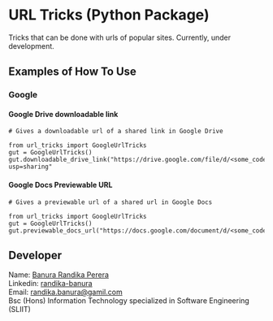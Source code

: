 # URL Tricks (Python Package)

Tricks that can be done with urls of popular sites. Currently, under development.

## Examples of How To Use

### Google
#### Google Drive downloadable link

```pycon
# Gives a downloadable url of a shared link in Google Drive

from url_tricks import GoogleUrlTricks
gut = GoogleUrlTricks()
gut.downloadable_drive_link("https://drive.google.com/file/d/<some_code_from_google_drive>/view?usp=sharing"

```

#### Google Docs Previewable URL

```pycon
# Gives a previewable url of a shared url in Google Docs

from url_tricks import GoogleUrlTricks
gut = GoogleUrlTricks()
gut.previewable_docs_url("https://docs.google.com/document/d/<some_code_from_google_docs>/edit"

```



## Developer

Name: [Banura Randika Perera](https://github.com/randikabanura) <br/>
Linkedin: [randika-banura](https://www.linkedin.com/in/randika-banura/) <br/>
Email: [randika.banura@gamil.com](mailto:randika.banura@gamil.com) <br/>
Bsc (Hons) Information Technology specialized in Software Engineering (SLIIT) <br/>